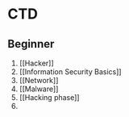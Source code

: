 # CTD
## Beginner
1. [[Hacker]]
2. [[Information Security Basics]]
3. [[Network]]
4. [[Malware]]
5. [[Hacking phase]]
6. 

